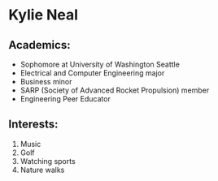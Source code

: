 # **Kylie Neal** 
## Academics:
- Sophomore at University of Washington Seattle
- Electrical and Computer Engineering major
- Business minor
- SARP (Society of Advanced Rocket Propulsion) member
- Engineering Peer Educator
## Interests:
1. Music
2. Golf
3. Watching sports
4. Nature walks

<!---
knneal/knneal is a ✨ special ✨ repository because its `README.md` (this file) appears on your GitHub profile.
You can click the Preview link to take a look at your changes.
--->

